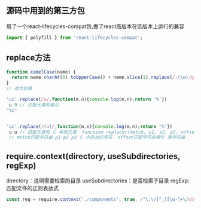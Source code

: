 ## 源码中用到的第三方包

用了一个react-lifecycles-compat包,做了react高版本在低版本上运行的兼容
```js
import { polyfill } from 'react-lifecycles-compat';

```

## replace方法
```js
function camelCase(name) {
  return name.charAt(0).toUpperCase() + name.slice(1).replace(/-(\w)/g, (m, n) => n.toUpperCase());
}
// 改为驼峰

'ui'.replace(/u/,function(m,n){console.log(m,n);return '%'})
 u 0 // 匹配元素和索引
"%i"


'ui'.replace(/(u)/,function(m,n){console.log(m,n);return '%'})
 u u // 匹配元素和（）中的元素  function replacer(match, p1, p2, p3, offset, string) 
 // match匹配字符串 p1 p2 p3（）中的对应字符  offset匹配字符的索引 原字符串
```

## require.context(directory, useSubdirectories, regExp)
directory：说明需要检索的目录  useSubdirectories：是否检索子目录  regExp: 匹配文件的正则表达式
```js
const req = require.context('./components', true, /^\.\/[^_][\w-]+\/style\/index\.tsx?$/);
```
